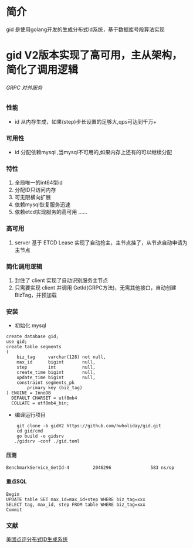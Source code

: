 # 简介

gid 是使用golang开发的生成分布式Id系统，基于数据库号段算法实现

# gid V2版本实现了高可用，主从架构，简化了调用逻辑

###### GRPC 对外服务

### 性能

- id 从内存生成，如果(step)步长设置的足够大,qps可达到千万+

### 可用性

- id 分配依赖mysql ,当mysql不可用的,如果内存上还有的可以继续分配

### 特性

1. 全局唯一的int64型id
2. 分配ID只访问内存
3. 可无限横向扩展
4. 依赖mysql恢复服务迅速
4. 依赖etcd实现服务的高可用 ......

### 高可用

1. server 基于 ETCD Lease 实现了自动抢主，主节点挂了，从节点自动申请为主节点

### 简化调用逻辑
1. 封住了 client 实现了自动识别服务主节点
2. 只需要实现 client 并调用 GetId(GRPC方法)，无需其他接口，自动创建BizTag，并预加载

### 安装

- 初始化 mysql

```base
create database gid;
use gid;
create table segments
(
    biz_tag     varchar(128) not null,
    max_id      bigint       null,
    step        int          null,
    create_time bigint       null,
    update_time bigint       null,
    constraint segments_pk
        primary key (biz_tag)
) ENGINE = InnoDB
  DEFAULT CHARSET = utf8mb4
  COLLATE = utf8mb4_bin;

```

- 编译运行项目

```base
    git clone -b gidV2 https://github.com/hwholiday/gid.git
    cd gid/cmd
    go build -o gidsrv
   ./gidsrv -conf ./gid.toml
```

#### 压测

```base
BenchmarkService_GetId-4         2046296               583 ns/op 
```

#### 重点SQL

```base
Begin
UPDATE table SET max_id=max_id+step WHERE biz_tag=xxx
SELECT tag, max_id, step FROM table WHERE biz_tag=xxx
Commit
```

### 文献

[美团点评分布式ID生成系统](https://tech.meituan.com/2017/04/21/mt-leaf.html)



